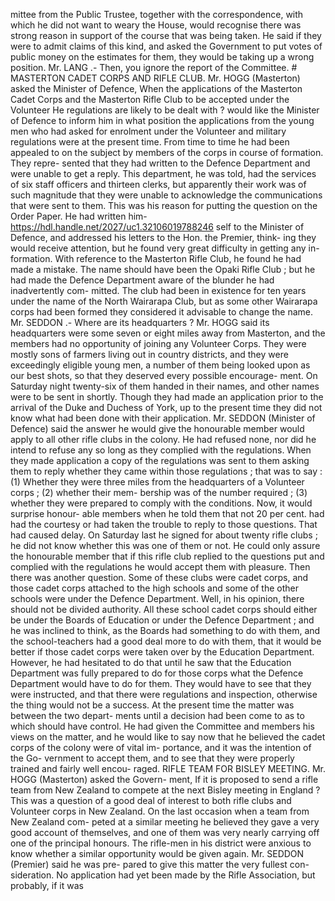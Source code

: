 mittee from the Public Trustee, together with the correspondence, with which he did not want to weary the House, would recognise there was strong reason in support of the course that was being taken. He said if they were to admit claims of this kind, and asked the Government to put votes of public money on the estimates for them, they would be taking up a wrong position. Mr. LANG .- Then, you ignore the report of the Committee. # MASTERTON CADET CORPS AND RIFLE CLUB. Mr. HOGG (Masterton) asked the Minister of Defence, When the applications of the Masterton Cadet Corps and the Masterton Rifle Club to be accepted under the Volunteer He regulations are likely to be dealt with ? would like the Minister of Defence to inform him in what position the applications from the young men who had asked for enrolment under the Volunteer and military regulations were at the present time. From time to time he had been appealed to on the subject by members of the corps in course of formation. They repre- sented that they had written to the Defence Department and were unable to get a reply. This department, he was told, had the services of six staff officers and thirteen clerks, but apparently their work was of such magnitude that they were unable to acknowledge the communications that were sent to them. This was his reason for putting the question on the Order Paper. He had written him- https://hdl.handle.net/2027/uc1.32106019788246 self to the Minister of Defence, and addressed his letters to the Hon. the Premier, think- ing they would receive attention, but he found very great difficulty in getting any in- formation. With reference to the Masterton Rifle Club, he found he had made a mistake. The name should have been the Opaki Rifle Club ; but he had made the Defence Department aware of the blunder he had inadvertently com- mitted. The club had been in existence for ten years under the name of the North Wairarapa Club, but as some other Wairarapa corps had been formed they considered it advisable to change the name. Mr. SEDDON .- Where are its headquarters ? Mr. HOGG said its headquarters were some seven or eight miles away from Masterton, and the members had no opportunity of joining any Volunteer Corps. They were mostly sons of farmers living out in country districts, and they were exceedingly eligible young men, a number of them being looked upon as our best shots, so that they deserved every possible encourage- ment. On Saturday night twenty-six of them handed in their names, and other names were to be sent in shortly. Though they had made an application prior to the arrival of the Duke and Duchess of York, up to the present time they did not know what had been done with their application. Mr. SEDDON (Minister of Defence) said the answer he would give the honourable member would apply to all other rifle clubs in the colony. He had refused none, nor did he intend to refuse any so long as they complied with the regulations. When they made application a copy of the regulations was sent to them asking them to reply whether they came within those regulations ; that was to say : (1) Whether they were three miles from the headquarters of a Volunteer corps ; (2) whether their mem- bership was of the number required ; (3) whether they were prepared to comply with the conditions. Now, it would surprise honour- able members when he told them that not 20 per cent. had had the courtesy or had taken the trouble to reply to those questions. That had caused delay. On Saturday last he signed for about twenty rifle clubs ; he did not know whether this was one of them or not. He could only assure the honourable member that if this rifle club replied to the questions put and complied with the regulations he would accept them with pleasure. Then there was another question. Some of these clubs were cadet corps, and those cadet corps attached to the high schools and some of the other schools were under the Defence Department. Well, in his opinion, there should not be divided authority. All these school cadet corps should either be under the Boards of Education or under the Defence Department ; and he was inclined to think, as the Boards had something to do with them, and the school-teachers had a good deal more to do with them, that it would be better if those cadet corps were taken over by the Education Department. However, he had hesitated to do that until he saw that the Education Department was fully prepared to do for those corps what the Defence Department would have to do for them. They would have to see that they were instructed, and that there were regulations and inspection, otherwise the thing would not be a success. At the present time the matter was between the two depart- ments until a decision had been come to as to which should have control. He had given the Committee and members his views on the matter, and he would like to say now that he believed the cadet corps of the colony were of vital im- portance, and it was the intention of the Go- vernment to accept them, and to see that they were properly trained and fairly well encou- raged. RIFLE TEAM FOR BISLEY MEETING. Mr. HOGG (Masterton) asked the Govern- ment, If it is proposed to send a rifle team from New Zealand to compete at the next Bisley meeting in England ? This was a question of a good deal of interest to both rifle clubs and Volunteer corps in New Zealand. On the last occasion when a team from New Zealand com- peted at a similar meeting he believed they gave a very good account of themselves, and one of them was very nearly carrying off one of the principal honours. The rifle-men in his district were anxious to know whether a similar opportunity would be given again. Mr. SEDDON (Premier) said he was pre- pared to give this matter the very fullest con- sideration. No application had yet been made by the Rifle Association, but probably, if it was 